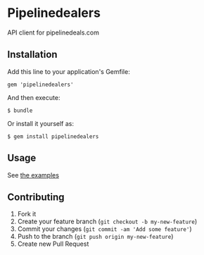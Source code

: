 # Pipelinedealers

API client for pipelinedeals.com

## Installation

Add this line to your application's Gemfile:

    gem 'pipelinedealers'

And then execute:

    $ bundle

Or install it yourself as:

    $ gem install pipelinedealers

## Usage

See [the examples](examples/) 

## Contributing

1. Fork it
2. Create your feature branch (`git checkout -b my-new-feature`)
3. Commit your changes (`git commit -am 'Add some feature'`)
4. Push to the branch (`git push origin my-new-feature`)
5. Create new Pull Request
